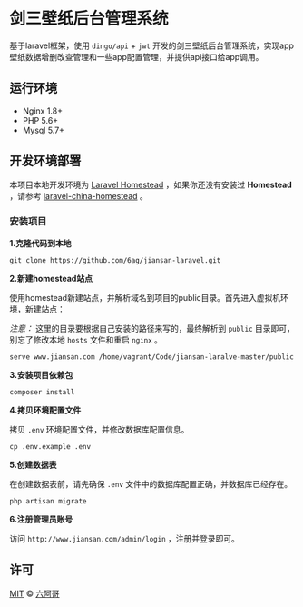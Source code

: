 # 剑三壁纸后台管理系统

基于laravel框架，使用 `dingo/api` + `jwt` 开发的剑三壁纸后台管理系统，实现app壁纸数据增删改查管理和一些app配置管理，并提供api接口给app调用。

## 运行环境

- Nginx 1.8+
- PHP 5.6+
- Mysql 5.7+

## 开发环境部署

本项目本地开发环境为 [Laravel Homestead](https://github.com/laravel/homestead) ，如果你还没有安装过 **Homestead** ，请参考 [laravel-china-homestead](http://laravel-china.org/docs/5.1/homestead#installation-and-setup) 。

### 安装项目

**1.克隆代码到本地**

```shell
git clone https://github.com/6ag/jiansan-laravel.git
```

**2.新建homestead站点**

使用homestead新建站点，并解析域名到项目的public目录。首先进入虚拟机环境，新建站点：

*注意：* 这里的目录要根据自己安装的路径来写的，最终解析到 `public` 目录即可，别忘了修改本地 `hosts` 文件和重启 `nginx` 。

```shell
serve www.jiansan.com /home/vagrant/Code/jiansan-laralve-master/public
```

**3.安装项目依赖包**

```shell
composer install
```

**4.拷贝环境配置文件**

拷贝 `.env` 环境配置文件，并修改数据库配置信息。

```shell
cp .env.example .env
```

**5.创建数据表**

在创建数据表前，请先确保 `.env` 文件中的数据库配置正确，并数据库已经存在。

```shell
php artisan migrate
```

**6.注册管理员账号**

访问 `http://www.jiansan.com/admin/login` ，注册并登录即可。


## 许可

[MIT](http://opensource.org/licenses/MIT) © [六阿哥](https://github.com/6ag)


